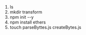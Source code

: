1. ls 
2. mkdir transform
3. npm init --y
4. npm install ethers
5. touch parseByttes.js createBytes.js
